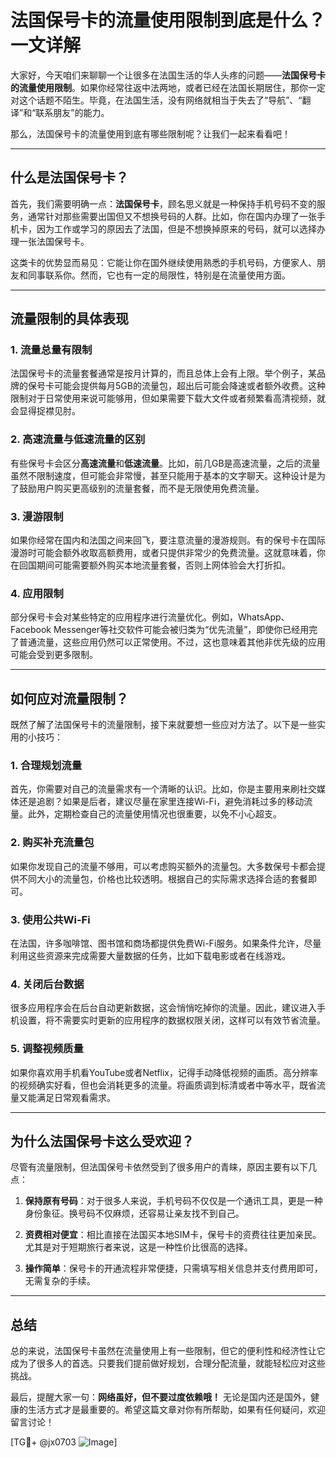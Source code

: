 # 法国保号卡的流量使用限制到底是什么？一文详解

大家好，今天咱们来聊聊一个让很多在法国生活的华人头疼的问题——**法国保号卡的流量使用限制**。如果你经常往返中法两地，或者已经在法国长期居住，那你一定对这个话题不陌生。毕竟，在法国生活，没有网络就相当于失去了“导航”、“翻译”和“联系朋友”的能力。

那么，法国保号卡的流量使用到底有哪些限制呢？让我们一起来看看吧！

---

## 什么是法国保号卡？

首先，我们需要明确一点：**法国保号卡**，顾名思义就是一种保持手机号码不变的服务，通常针对那些需要出国但又不想换号码的人群。比如，你在国内办理了一张手机卡，因为工作或学习的原因去了法国，但是不想换掉原来的号码，就可以选择办理一张法国保号卡。

这类卡的优势显而易见：它能让你在国外继续使用熟悉的手机号码，方便家人、朋友和同事联系你。然而，它也有一定的局限性，特别是在流量使用方面。

---

## 流量限制的具体表现

### 1. **流量总量有限制**
法国保号卡的流量套餐通常是按月计算的，而且总体上会有上限。举个例子，某品牌的保号卡可能会提供每月5GB的流量包，超出后可能会降速或者额外收费。这种限制对于日常使用来说可能够用，但如果需要下载大文件或者频繁看高清视频，就会显得捉襟见肘。

### 2. **高速流量与低速流量的区别**
有些保号卡会区分**高速流量**和**低速流量**。比如，前几GB是高速流量，之后的流量虽然不限制速度，但可能会非常慢，甚至只能用于基本的文字聊天。这种设计是为了鼓励用户购买更高级别的流量套餐，而不是无限使用免费流量。

### 3. **漫游限制**
如果你经常在国内和法国之间来回飞，要注意流量的漫游规则。有的保号卡在国际漫游时可能会额外收取高额费用，或者只提供非常少的免费流量。这就意味着，你在回国期间可能需要额外购买本地流量套餐，否则上网体验会大打折扣。

### 4. **应用限制**
部分保号卡会对某些特定的应用程序进行流量优化。例如，WhatsApp、Facebook Messenger等社交软件可能会被归类为“优先流量”，即使你已经用完了普通流量，这些应用仍然可以正常使用。不过，这也意味着其他非优先级的应用可能会受到更多限制。

---

## 如何应对流量限制？

既然了解了法国保号卡的流量限制，接下来就要想一些应对方法了。以下是一些实用的小技巧：

### 1. **合理规划流量**
首先，你需要对自己的流量需求有一个清晰的认识。比如，你是主要用来刷社交媒体还是追剧？如果是后者，建议尽量在家里连接Wi-Fi，避免消耗过多的移动流量。此外，定期检查自己的流量使用情况也很重要，以免不小心超支。

### 2. **购买补充流量包**
如果你发现自己的流量不够用，可以考虑购买额外的流量包。大多数保号卡都会提供不同大小的流量包，价格也比较透明。根据自己的实际需求选择合适的套餐即可。

### 3. **使用公共Wi-Fi**
在法国，许多咖啡馆、图书馆和商场都提供免费Wi-Fi服务。如果条件允许，尽量利用这些资源来完成需要大量数据的任务，比如下载电影或者在线游戏。

### 4. **关闭后台数据**
很多应用程序会在后台自动更新数据，这会悄悄吃掉你的流量。因此，建议进入手机设置，将不需要实时更新的应用程序的数据权限关闭，这样可以有效节省流量。

### 5. **调整视频质量**
如果你喜欢用手机看YouTube或者Netflix，记得手动降低视频的画质。高分辨率的视频确实好看，但也会消耗更多的流量。将画质调到标清或者中等水平，既省流量又能满足日常观看需求。

---

## 为什么法国保号卡这么受欢迎？

尽管有流量限制，但法国保号卡依然受到了很多用户的青睐，原因主要有以下几点：

1. **保持原有号码**：对于很多人来说，手机号码不仅仅是一个通讯工具，更是一种身份象征。换号码不仅麻烦，还容易让亲友找不到自己。
   
2. **资费相对便宜**：相比直接在法国买本地SIM卡，保号卡的资费往往更加亲民。尤其是对于短期旅行者来说，这是一种性价比很高的选择。

3. **操作简单**：保号卡的开通流程非常便捷，只需填写相关信息并支付费用即可，无需复杂的手续。

---

## 总结

总的来说，法国保号卡虽然在流量使用上有一些限制，但它的便利性和经济性让它成为了很多人的首选。只要我们提前做好规划，合理分配流量，就能轻松应对这些挑战。

最后，提醒大家一句：**网络虽好，但不要过度依赖哦！** 无论是国内还是国外，健康的生活方式才是最重要的。希望这篇文章对你有所帮助，如果有任何疑问，欢迎留言讨论！

[TG💪+ @jx0703 ![Image](https://github.com/user-attachments/assets/dbca1d08-cadb-493c-b0ec-ad6f7a83f270)]